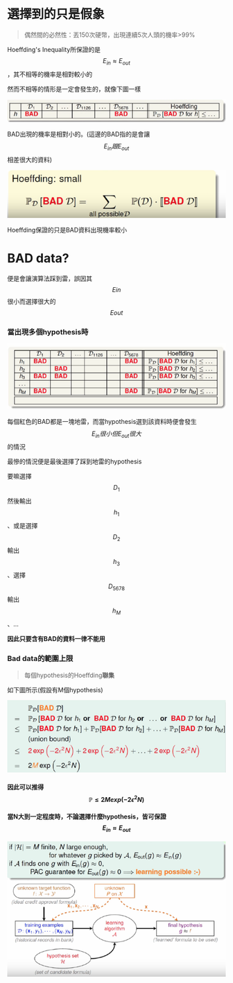 # 選擇到的只是假象

> 偶然間的必然性：丟150次硬幣，出現連續5次人頭的機率&gt;99%

Hoeffding's Inequality所保證的是$$E_{in} \approx E_{out}$$，其不相等的機率是相對較小的

然而不相等的情形是一定會發生的，就像下圖一樣

![](/assets/nfd432734hgimport.png)

BAD出現的機率是相對小的。\(這邊的BAD指的是會讓$$E_{in}跟E_{out}$$相差很大的資料\)

![](/assets/im398hy4gfh34port.png)

Hoeffding保證的只是BAD資料出現機率較小

# BAD data?

便是會讓演算法踩到雷，誤因其$$E{in}$$很小而選擇很大的$$E{out}$$

### 當出現多個hypothesis時

![](/assets/iy7f32fuhmport.png)

每個紅色的BAD都是一塊地雷，而當hypothesis選到該資料時便會發生$$E_{in}很小但E_{out}很大$$的情況

最慘的情況便是最後選擇了踩到地雷的hypothesis

要嘛選擇$$D_1$$然後輸出$$h_1$$、或是選擇$$D_2$$輸出$$h_3$$、選擇$$D_{5678}$$輸出$$h_M$$、...

**因此只要含有BAD的資料一律不能用**

### Bad data的範圍上限

> 每個hypothesis的Hoeffding**聯集**

如下圖所示\(假設有M個hypothesis\)

![](/assets/ihf87324fr2mport.png)

#### **因此可以推得**$$\mathbb{P} \leq 2M exp(-2\epsilon^2N)$$

#### **當N大到一定程度時，不論選擇什麼hypothesis，皆可保證**$$E_{in} \approx E_{out}$$

#### 

![](/assets/impo8943hfh123rt.png)

